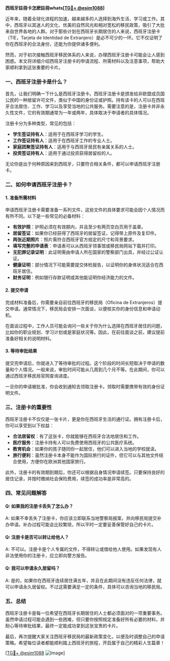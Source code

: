 **西班牙註冊卡怎麽註冊whats[[TG💪+ @esim1088](https://t.me/s/esim1088)]**

近年来，随着全球化进程的加速，越来越多的人选择到海外生活、学习或工作。其中，西班牙以其迷人的文化、优美的自然风光和相对宽松的移民政策，吸引了大批来自世界各地的人群。对于那些计划在西班牙长期居住的人来说，西班牙注册卡（TIE，Tarjeta de Identidad de Extranjero）是必不可少的一环。它不仅证明了你在西班牙的合法身份，还能为你提供诸多便利。

然而，对于初次接触西班牙移民体系的人来说，办理西班牙注册卡可能会让人感到困惑。本文将详细介绍西班牙注册卡的申请流程、所需材料以及注意事项，帮助大家顺利拿到这张重要的卡片。

### 一、西班牙注册卡是什么？

首先，让我们明确一下什么是西班牙注册卡。西班牙注册卡是颁发给非欧盟成员国公民的一种居留许可文件，类似于中国的身份证或护照。持有该卡的人可以在西班牙合法居住、工作、学习以及享受当地的公共服务。需要注意的是，注册卡并非永久性文件，它的有效期通常为一年或两年，具体取决于申请者的具体情况。

注册卡分为多种类型，常见的包括：
- **学生签证持有人**：适用于在西班牙学习的学生。
- **工作签证持有人**：适用于在西班牙工作的专业人士。
- **家庭团聚签证持有人**：适用于与西班牙居民有亲属关系的人士。
- **投资签证持有人**：适用于通过投资获得居留权的人。

无论你是出于何种原因来到西班牙，只要符合相关条件，都可以申请西班牙注册卡。

### 二、如何申请西班牙注册卡？

#### 1. 准备所需材料

申请西班牙注册卡需要准备一系列文件，这些文件的具体要求可能会因个人情况而有所不同。以下是一些常见的必备材料：

- **有效护照**：护照必须在有效期内，并且至少有两页空白页用于盖章。
- **居留签证**：如果你已经获得了西班牙的居留签证，记得带上原件及复印件。
- **两张近期照片**：照片需符合西班牙官方规定的尺寸和背景要求。
- **填写完整的申请表**：申请表可以从西班牙领事馆或移民局网站下载并打印。
- **无犯罪记录证明**：此证明需由申请人所在国家的警察部门出具，并经过公证认证。
- **健康证明**：部分情况下可能需要提交体检报告，以证明你的身体状况适合在西班牙居住。
- **财务证明**：例如银行存款证明或其他能证明你经济能力的文件。

#### 2. 提交申请

完成材料准备后，你需要亲自前往西班牙的移民局（Oficina de Extranjeros）提交申请。通常情况下，移民局会安排一次面谈，以便核实你的身份信息和申请动机。

在面谈过程中，工作人员可能会询问一些关于你为什么选择在西班牙居住的问题，比如你的职业规划、学习计划或是家庭状况等。因此，在前往面谈之前，建议提前准备好相关的说明材料。

#### 3. 等待审批结果

提交完申请后，你就进入了等待审批的过程。这个阶段的时间长短取决于申请的数量和个人情况。一般来说，审批时间可能从几周到几个月不等。在此期间，你可以通过西班牙移民局官网查询进度。

一旦你的申请被批准，你会收到通知去领取注册卡。领取时需要携带有效的身份证明文件。

### 三、注册卡的重要性

西班牙注册卡不仅仅是一张卡片，更是你在西班牙生活的通行证。拥有注册卡后，你可以享受到以下权益：

- **合法居留权**：有了这张卡，你就能够在西班牙合法地居住和工作。
- **医疗服务**：注册卡持有人可以免费使用西班牙的公共医疗系统。
- **教育机会**：如果你的孩子随同你一起居住，他们可以进入当地的学校就读。
- **旅行便利**：虽然注册卡本身不能作为国际旅行的证件，但它可以与其他文件结合使用，方便你在欧洲其他国家旅行。

此外，注册卡的有效期到期后，你还可以根据自身情况申请续签。只要保持良好的居住记录，并按时缴纳社会保险费用，续签的成功率是非常高的。

### 四、常见问题解答

#### Q: 如果我的注册卡丢失了怎么办？
A: 如果不幸丢失了注册卡，你应该立即联系当地警察局报案，并向移民局提交补办申请。补办过程可能会比较繁琐，所以平时一定要妥善保管好自己的卡片。

#### Q: 注册卡是否可以转让给他人？
A: 不可以。注册卡是个人专属的文件，不得转让或借给他人使用。如果发现有人非法使用你的注册卡，应立即向警方报告。

#### Q: 我可以申请永久居留吗？
A: 是的，如果你在西班牙连续居住满五年，并且在此期间没有违反任何法律，就可以申请永久居留权。不过这需要满足一定的条件，具体可以咨询当地的移民局。

### 五、总结

西班牙注册卡是每一位希望在西班牙长期居住的人士都必须面对的一项重要事务。虽然申请过程可能会遇到一些困难，但只要你按照规定准备好所有必要的材料，并耐心等待审批结果，最终一定能成功拿到这张宝贵的卡片。

最后，再次提醒大家关注西班牙移民局的最新政策变化，以便及时调整自己的申请策略。希望每位读者都能顺利踏上西班牙的旅程，开启属于自己的精彩人生篇章！

[[TG💪+ @esim1088](https://t.me/s/esim1088) ![Image](https://i.postimg.cc/4NQfJmqS/Snipaste-2025-05-13-00-14-12.png)]